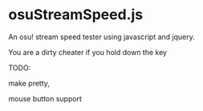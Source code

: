 # osuStreamSpeed.js
An osu! stream speed tester using javascript and jquery.

You are a dirty cheater if you hold down the key

TODO:

make pretty,

mouse button support
